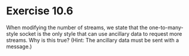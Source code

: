 # Exercise 10.6
When modifying the number of streams, we state that the one-to-many-style socket is the only style that can use ancillary data to request more streams. Why is this true? (Hint: The ancillary data must be sent with a message.)
